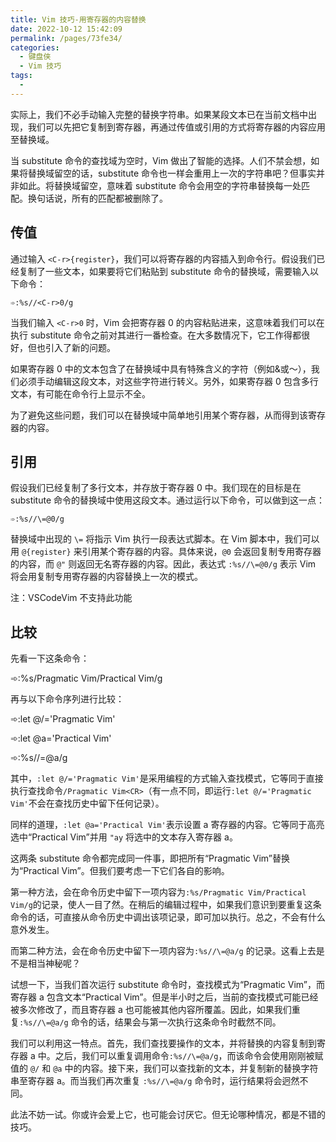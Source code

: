 ```yaml
---
title: Vim 技巧-用寄存器的内容替换
date: 2022-10-12 15:42:09
permalink: /pages/73fe34/
categories:
  - 键盘侠
  - Vim 技巧
tags:
  -
---
```


实际上，我们不必手动输入完整的替换字符串。如果某段文本已在当前文档中出现，我们可以先把它复制到寄存器，再通过传值或引用的方式将寄存器的内容应用至替换域。

当 substitute 命令的查找域为空时，Vim 做出了智能的选择。人们不禁会想，如果将替换域留空的话，substitute 命令也一样会重用上一次的字符串吧？但事实并非如此。将替换域留空，意味着 substitute 命令会用空的字符串替换每一处匹配。换句话说，所有的匹配都被删除了。

## 传值

通过输入 `<C-r>{register}`，我们可以将寄存器的内容插入到命令行。假设我们已经复制了一些文本，如果要将它们粘贴到 substitute 命令的替换域，需要输入以下命令：

`➾:%s//<C-r>0/g`

当我们输入 `<C-r>0` 时，Vim 会把寄存器 0 的内容粘贴进来，这意味着我们可以在执行 substitute 命令之前对其进行一番检查。在大多数情况下，它工作得都很好，但也引入了新的问题。

如果寄存器 0 中的文本包含了在替换域中具有特殊含义的字符（例如&或～），我们必须手动编辑这段文本，对这些字符进行转义。另外，如果寄存器 0 包含多行文本，有可能在命令行上显示不全。

为了避免这些问题，我们可以在替换域中简单地引用某个寄存器，从而得到该寄存器的内容。

## 引用

假设我们已经复制了多行文本，并存放于寄存器 0 中。我们现在的目标是在 substitute 命令的替换域中使用这段文本。通过运行以下命令，可以做到这一点：

`➾:%s//\=@0/g`

替换域中出现的 `\=` 将指示 Vim 执行一段表达式脚本。在 Vim 脚本中，我们可以用 `@{register}` 来引用某个寄存器的内容。具体来说，`@0` 会返回复制专用寄存器的内容，而 `@"` 则返回无名寄存器的内容。因此，表达式 `:%s//\=@0/g` 表示 Vim 将会用复制专用寄存器的内容替换上一次的模式。

注：VSCodeVim 不支持此功能

## 比较

先看一下这条命令：

➾:%s/Pragmatic Vim/Practical Vim/g

再与以下命令序列进行比较：

➾:let @/='Pragmatic Vim'

➾:let @a='Practical Vim'

➾:%s//\=@a/g

其中，`:let @/='Pragmatic Vim'`是采用编程的方式输入查找模式，它等同于直接执行查找命令`/Pragmatic Vim<CR>`（有一点不同，即运行`:let @/='Pragmatic Vim'`不会在查找历史中留下任何记录）。

同样的道理，`:let @a='Practical Vim'`表示设置 a 寄存器的内容。它等同于高亮选中“Practical Vim”并用 `"ay` 将选中的文本存入寄存器 a。

这两条 substitute 命令都完成同一件事，即把所有“Pragmatic Vim”替换为“Practical Vim”。但我们要考虑一下它们各自的影响。

第一种方法，会在命令历史中留下一项内容为`:%s/Pragmatic Vim/Practical Vim/g`的记录，使人一目了然。在稍后的编辑过程中，如果我们意识到要重复这条命令的话，可直接从命令历史中调出该项记录，即可加以执行。总之，不会有什么意外发生。

而第二种方法，会在命令历史中留下一项内容为`:%s//\=@a/g` 的记录。这看上去是不是相当神秘呢？

试想一下，当我们首次运行 substitute 命令时，查找模式为“Pragmatic Vim”，而寄存器 a 包含文本“Practical Vim”。但是半小时之后，当前的查找模式可能已经被多次修改了，而且寄存器 a 也可能被其他内容所覆盖。因此，如果我们重复`:%s//\=@a/g` 命令的话，结果会与第一次执行这条命令时截然不同。

我们可以利用这一特点。首先，我们查找要操作的文本，并将替换的内容复制到寄存器 a 中。之后，我们可以重复调用命令`:%s//\=@a/g`，而该命令会使用刚刚被赋值的 `@/` 和 `@a` 中的内容。接下来，我们可以查找新的文本，并复制新的替换字符串至寄存器 a。而当我们再次重复 `:%s//\=@a/g` 命令时，运行结果将会迥然不同。

此法不妨一试。你或许会爱上它，也可能会讨厌它。但无论哪种情况，都是不错的技巧。
